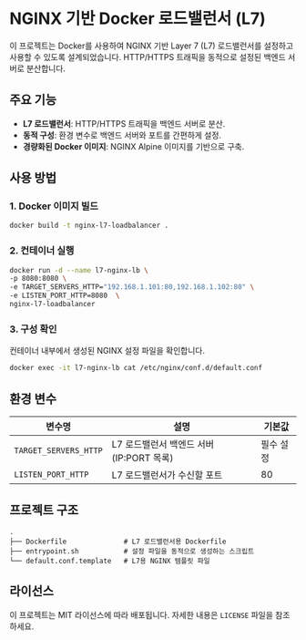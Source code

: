 
# NGINX 기반 Docker 로드밸런서 (L7)

이 프로젝트는 Docker를 사용하여 NGINX 기반 Layer 7 (L7) 로드밸런서를 설정하고 사용할 수 있도록 설계되었습니다. HTTP/HTTPS 트래픽을 동적으로 설정된 백엔드 서버로 분산합니다.

## 주요 기능

- **L7 로드밸런서**: HTTP/HTTPS 트래픽을 백엔드 서버로 분산.
- **동적 구성**: 환경 변수로 백엔드 서버와 포트를 간편하게 설정.
- **경량화된 Docker 이미지**: NGINX Alpine 이미지를 기반으로 구축.


## 사용 방법

### 1. **Docker 이미지 빌드**
```bash
docker build -t nginx-l7-loadbalancer .
```

### 2. **컨테이너 실행**
```bash
docker run -d --name l7-nginx-lb \
-p 8080:8080 \
-e TARGET_SERVERS_HTTP="192.168.1.101:80,192.168.1.102:80" \
-e LISTEN_PORT_HTTP=8080  \
nginx-l7-loadbalancer
```

### 3. **구성 확인**
컨테이너 내부에서 생성된 NGINX 설정 파일을 확인합니다.
```bash
docker exec -it l7-nginx-lb cat /etc/nginx/conf.d/default.conf
```


## 환경 변수

| 변수명                  | 설명                                      | 기본값       |
|-------------------------|-------------------------------------------|--------------|
| `TARGET_SERVERS_HTTP`   | L7 로드밸런서 백엔드 서버 (IP:PORT 목록)   | 필수 설정    |
| `LISTEN_PORT_HTTP`      | L7 로드밸런서가 수신할 포트               | 80           |


## 프로젝트 구조

```plaintext
.
├── Dockerfile              # L7 로드밸런서용 Dockerfile
├── entrypoint.sh           # 설정 파일을 동적으로 생성하는 스크립트
└── default.conf.template   # L7용 NGINX 템플릿 파일
```


## 라이선스

이 프로젝트는 MIT 라이선스에 따라 배포됩니다. 자세한 내용은 `LICENSE` 파일을 참조하세요.
